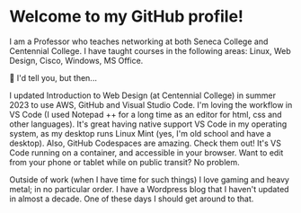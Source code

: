 # Welcome to my GitHub profile!

I am a Professor who teaches networking at both Seneca College and Centennial College.  I have taught courses in the following areas: Linux, Web Design, Cisco, Windows, MS Office.

🔭 I'd tell you, but then...

I updated Introduction to Web Design (at Centennial College) in summer 2023 to use AWS, GitHub and Visual Studio Code. I'm loving the workflow in VS Code (I used Notepad ++ for a long time as an editor for html, css and other languages). It's great having native support VS Code in my operating system, as my desktop runs Linux Mint (yes, I'm old school and have a desktop). Also, GitHub Codespaces are amazing. Check them out! It's VS Code running on a container, and accessible in your browser. Want to edit from your phone or tablet while on public transit? No problem.

Outside of work (when I have time for such things) I love gaming and heavy metal; in no particular order. I have a Wordpress blog that I haven't updated in almost a decade. One of these days I should get around to that.
